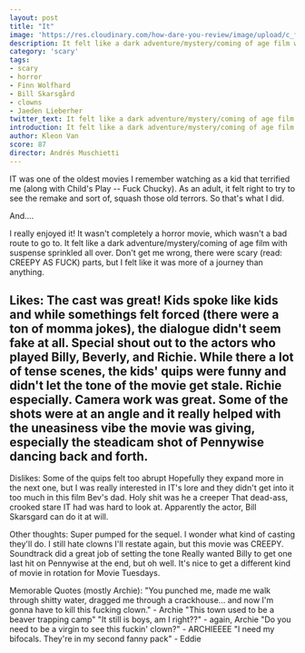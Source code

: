```yaml
---
layout: post
title: "It"
image: 'https://res.cloudinary.com/how-dare-you-review/image/upload/c_fill,h_399,w_760/v1529185355/it-review-15.jpg'
description: It felt like a dark adventure/mystery/coming of age film with suspense sprinkled all over.
category: 'scary'
tags:
- scary
- horror
- Finn Wolfhard
- Bill Skarsgård
- clowns
- Jaeden Lieberher
twitter_text: It felt like a dark adventure/mystery/coming of age film with suspense sprinkled all over.
introduction: It felt like a dark adventure/mystery/coming of age film with suspense sprinkled all over.
author: Kleon Van
score: 87
director: Andrés Muschietti
---
```


IT was one of the oldest movies I remember watching as a kid that terrified me (along with Child's Play -- Fuck Chucky). As an adult, it felt right to try to see the remake and sort of, squash those old terrors. So that's what I did.

And....

I really enjoyed it! It wasn't completely a horror movie, which wasn't a bad route to go to. It felt like a dark adventure/mystery/coming of age film with suspense sprinkled all over. Don't get me wrong, there were scary (read: CREEPY AS FUCK) parts, but I felt like it was more of a journey than anything.


Likes:
The cast was great! Kids spoke like kids and while somethings felt forced (there were a ton of momma jokes), the dialogue didn't seem fake at all. Special shout out to the actors who played Billy, Beverly, and Richie.
While there a lot of tense scenes, the kids' quips were funny and didn't let the tone of the movie get stale. Richie especially.
Camera work was great. Some of the shots were at an angle and it really helped with the uneasiness vibe the movie was giving, especially the steadicam shot of Pennywise dancing back and forth.
-           
Dislikes:
Some of the quips felt too abrupt
Hopefully they expand more in the next one, but I was really interested in IT's lore and they didn't get into it too much in this film
Bev's dad. Holy shit was he a creeper
That dead-ass, crooked stare IT had was hard to look at. Apparently the actor, Bill Skarsgard can do it at will.


Other thoughts:
Super pumped for the sequel. I wonder what kind of casting they'll do.
I still hate clowns
I'll restate again, but this movie was CREEPY. Soundtrack did a great job of setting the tone
Really wanted Billy to get one last hit on Pennywise at the end, but oh well.
It's nice to get a different kind of movie in rotation for Movie Tuesdays.

Memorable Quotes (mostly Archie):
"You punched me, made me walk through shitty water, dragged me through a crackhouse... and now I'm gonna have to kill this fucking clown." - Archie
"This town used to be a beaver trapping camp" "It still is boys, am I right??" - again, Archie
"Do you need to be a virgin to see this fuckin' clown?" - ARCHIEEEE
"I need my bifocals. They're in my second fanny pack" - Eddie
